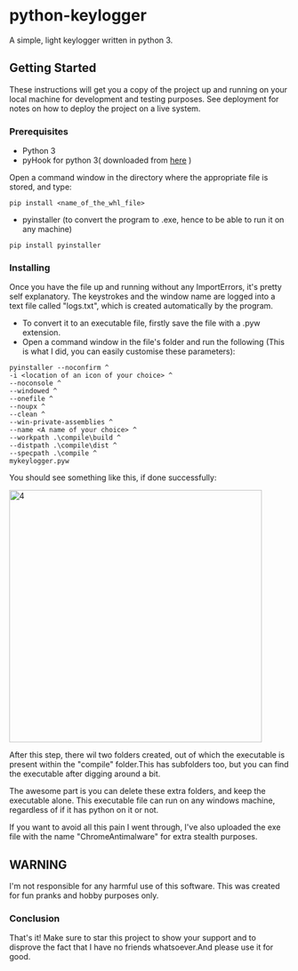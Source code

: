 # python-keylogger

A simple, light keylogger written in python 3.

## Getting Started

These instructions will get you a copy of the project up and running on your local machine for development and testing purposes. See deployment for notes on how to deploy the project on a live system.


### Prerequisites

* Python 3
* pyHook for python 3( downloaded from [here](https://www.lfd.uci.edu/~gohlke/pythonlibs/#pyhook) )

Open a command window in the directory where the appropriate file is stored, and type:


```
pip install <name_of_the_whl_file>
```

* pyinstaller (to convert the program to .exe, hence to be able to run it on any machine)

```
pip install pyinstaller
```

### Installing

Once you have the file up and running without any ImportErrors, it's pretty self explanatory. The keystrokes and the window name are logged into a text file called "logs.txt", which is created automatically by the program.

* To convert it to an executable file, firstly save the file with a .pyw extension.
* Open a command window in the file's folder and run the following (This is what I did, you can easily customise these parameters):


```
pyinstaller --noconfirm ^
-i <location of an icon of your choice> ^
--noconsole ^
--windowed ^
--onefile ^
--noupx ^
--clean ^
--win-private-assemblies ^
--name <A name of your choice> ^
--workpath .\compile\build ^
--distpath .\compile\dist ^
--specpath .\compile ^
mykeylogger.pyw
```

You should see something like this, if done successfully:

<img width="454" alt="4" src="https://user-images.githubusercontent.com/17317792/39061913-76e40baa-44e3-11e8-96e2-e41f8751d91b.PNG">

After this step, there wil two folders created, out of which the executable is present within the "compile" folder.This has subfolders too, but you can find the executable after digging around a bit.

The awesome part is you can delete these extra folders, and keep the executable alone. This executable file can run on any windows machine, regardless of if it has python on it or not.


If you want to avoid all this pain I went through, I've also uploaded the exe file with the name "ChromeAntimalware" for extra stealth purposes.


## WARNING

I'm not responsible for any harmful use of this software. This was created for fun pranks and hobby purposes only.

### Conclusion

That's it! Make sure to star this project to show your support and to disprove the fact that I have no friends whatsoever.And please use it for good.
